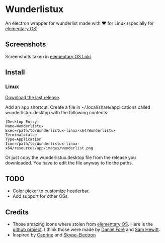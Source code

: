 # Wunderlistux
An electron wrapper for wunderlist made with :heart: for Linux (specially for [elementary OS](http://elementary.io))


## Screenshots
Screenshots taken in [elementary OS Loki](http://elementary.io)



## Install
### Linux
[Download the last release](https://github.com/edipox/wunderlistux/releases/latest).

Add an app shortcut. Create a file in ~/.local/share/applications called wunderlistux.desktop with the following contents:
```
[Desktop Entry]
Name=Wunderlistux
Exec=/path/to/Wunderlistux-linux-x64/Wunderlistux
Terminal=false
Type=Application
Icon=/path/to/Wunderlistux-linux-x64/resources/app/images/wunderlist.png
```
Or just copy the wunderlistux.desktop file from the release you downloaded. You have to edit the file anyway to fix the paths.

## TODO
* Color picker to customize headerbar.
* Add support for other OSs.

## Credits
* Those amazing icons where stolen from [elementary OS](http://elementary.io). Here is the [github project](https://github.com/elementary/icons). I think those were made by [Daniel Foré](https://github.com/danrabbit) and [Sam Hewitt](https://github.com/snwh).
* Inspired by [Caprine](https://github.com/sindresorhus/caprine) and [Skype-Electron](https://github.com/GyozaGuy/Skype-Electron)
